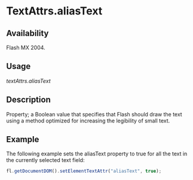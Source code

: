 # TextAttrs.aliasText

## Availability

Flash MX 2004.

## Usage

*textAttrs.aliasText*

## Description

Property; a Boolean value that specifies that Flash should draw the text using a method optimized for increasing the legibility of small text.

## Example

The following example sets the aliasText property to true for all the text in the currently selected text field:

```javascript
fl.getDocumentDOM().setElementTextAttr("aliasText", true);
```
